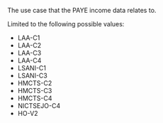 <p>The use case that the PAYE income data relates to.</p>
<p>Limited to the following possible values:</p>
<ul>
<li>LAA-C1</li>
<li>LAA-C2</li>
<li>LAA-C3</li>
<li>LAA-C4</li>
<li>LSANI-C1</li>
<li>LSANI-C3</li>
<li>HMCTS-C2</li>
<li>HMCTS-C3</li>
<li>HMCTS-C4</li>
<li>NICTSEJO-C4</li>
<li>HO-V2</li>
</ul>